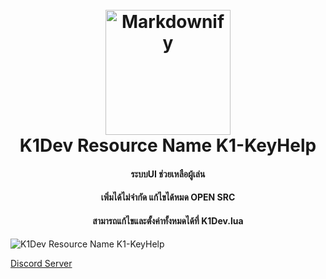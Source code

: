 
<h1 align="center">
  <br>
  <a href="https://discord.gg/n7htcQj6sU"><img src="https://cdn.discordapp.com/attachments/928898439876587591/957889947031994379/codeinglogo-01.png" alt="Markdownify" width="200"></a>
  <br>
  K1Dev Resource Name K1-KeyHelp
  <br>
</h1>

<h4 align="center">ระบบUI ช่วยเหลือผู้เล่น </h4>
<h4 align="center">เพิ่มได้ไม่จำกัด แก้ไขได้หมด OPEN SRC </h4>
<h4 align="center">สามารถแก้ไขและตั้งค่าทั้งหมดได้ที่ K1Dev.lua </h4>
<picture>
  <img alt="  K1Dev Resource Name K1-KeyHelp" src="https://cdn.discordapp.com/attachments/961347091706314823/992099615933476985/unknown.png">
</picture>


  <a href="https://discord.gg/n7htcQj6sU">
    <p>Discord Server </p>
  </a>
</p>

